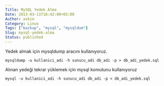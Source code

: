 ```yaml
---
Title: MySQL Yedek Alma
Date: 2013-03-11T16:42:00+03:00
Author: askin
Category: Linux
Tags: ["backup", "mysql", "mysqldum"]
Slug: mysql-yedek-alma
Status: published
---
```


Yedek almak için mysqldump aracını kullanıyoruz.

    mysqldump -u kullanici_adi -h sunucu_adi db_adi -p > db_adi_yedek.sql

Alınan yedeği tekrar yüklemek için mysql komutunu kullanıyoruz

    mysql -u kullanici_adi -h sunucu_adi db_adi -p < db_adi_yedek.sql
